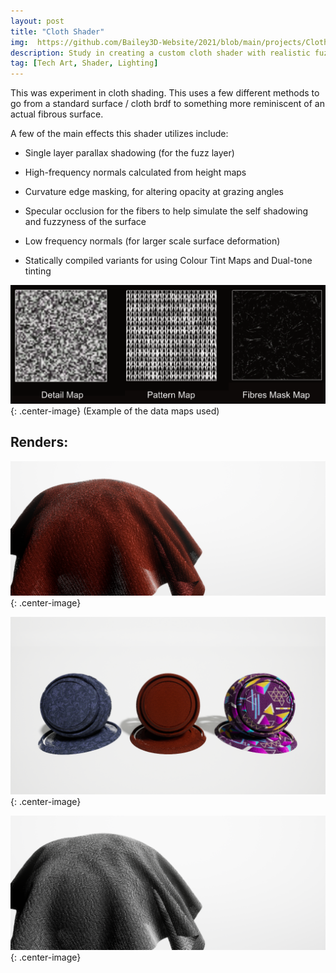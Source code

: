 ```yaml
---
layout: post
title: "Cloth Shader"
img:  https://github.com/Bailey3D-Website/2021/blob/main/projects/Cloth%20Shading/cloth_turnaround.gif?raw=true
description: Study in creating a custom cloth shader with realistic fuzz and fiber masking.
tag: [Tech Art, Shader, Lighting]
---
```

This was experiment in cloth shading. This uses a few different methods to go from a standard surface / cloth brdf to something more reminiscent of an actual fibrous surface.

A few of the main effects this shader utilizes include:

- Single layer parallax shadowing (for the fuzz layer)

- High-frequency normals calculated from height maps

- Curvature edge masking, for altering opacity at grazing angles

- Specular occlusion for the fibers to help simulate the self shadowing and fuzzyness of the surface

- Low frequency normals (for larger scale surface deformation)

- Statically compiled variants for using Colour Tint Maps and Dual-tone tinting

![Image](https://github.com/Bailey3D-Website/2021/blob/main/projects/Cloth%20Shading/07.png?raw=true){: .center-image}
(Example of the data maps used)

## Renders:

![Image](https://github.com/Bailey3D-Website/2021/blob/main/projects/Cloth%20Shading/03.png?raw=true){: .center-image}

![Image](https://github.com/Bailey3D-Website/2021/blob/main/projects/Cloth%20Shading/materials.png?raw=true){: .center-image}

![Image](https://github.com/Bailey3D-Website/2021/blob/main/projects/Cloth%20Shading/02.png?raw=true){: .center-image}
